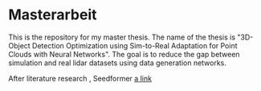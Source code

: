 # Masterarbeit

This is the repository for my master thesis. The name of the thesis is "3D-Object Detection Optimization using Sim-to-Real Adaptation for Point Clouds with Neural Networks". The goal is to reduce the gap between simulation and real lidar datasets using data generation networks. 

After literature research , Seedformer [a link](https://arxiv.org/abs/2207.10315)
